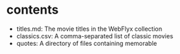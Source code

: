 # contents

- titles.md: The movie titles in the WebFlyx collection
- classics.csv: A comma-separated list of classic movies
- quotes: A directory of files containing memorable 

